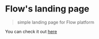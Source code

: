 # Flow's landing page

> simple landing page for Flow platform

You can check it out [here](https://flow-media.github.io)
